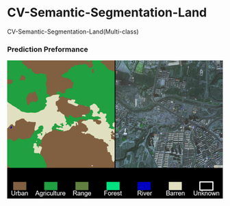 # CV-Semantic-Segmentation-Land
CV-Semantic-Segmentation-Land(Multi-class)


### Prediction Preformance   
<div align="center"></center><img src="https://github.com/ccalvin97/CV-Semantic-Segmentation-Land/blob/main/graph/pred1.png" width="800"/></center>  

